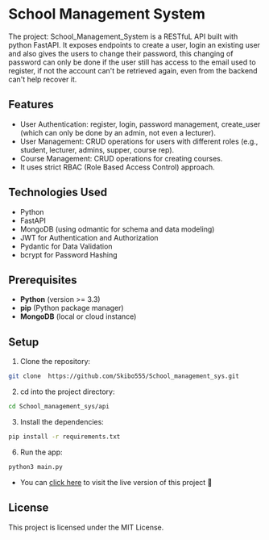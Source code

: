 # School Management System

The project: School_Management_System is a RESTfuL API built with python FastAPI. It exposes endpoints to create a user, login an existing user and also gives the users to change their password, this changing of password can only be done if the user still has access to the email used to register, if not the account can't be retrieved again, even from the backend can't help recover it.


## Features
- User Authentication: register, login, password management, create_user (which can only be done by an admin, not even a lecturer).
- User Management: CRUD operations for users with different roles (e.g., student, lecturer, admins, supper, course rep).
- Course Management: CRUD operations for creating courses.
- It uses strict RBAC (Role Based Access Control) approach.

[//]: # (- Event Management: CRUD operations for managing events.)
[//]: # (- Position Management: Assign users to roles or positions within a course or class.)

## Technologies Used

- Python
- FastAPI
- MongoDB (using odmantic for schema and data modeling)
- JWT for Authentication and Authorization
- Pydantic for Data Validation
- bcrypt for Password Hashing

## Prerequisites

- **Python** (version >= 3.3)
- **pip** (Python package manager)
- **MongoDB** (local or cloud instance)

## Setup

1. Clone the repository:
```bash 
git clone  https://github.com/Skibo555/School_management_sys.git 
```
2. cd into the project directory:
```bash 
cd School_management_sys/api
```
3.  Install the dependencies:
```bash 
pip install -r requirements.txt
```
6. Run the app:
```bash 
python3 main.py
```

- You can [click here](https://school-management-sys-6u4e.onrender.com) to visit the live version of this project 🍗

## License
This project is licensed under the MIT License.
